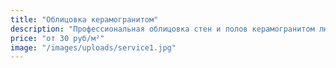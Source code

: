 ```yaml
---
title: "Облицовка керамогранитом"
description: "Профессиональная облицовка стен и полов керамогранитом любого формата."
price: "от 30 руб/м²"
image: "/images/uploads/service1.jpg"
---
```

